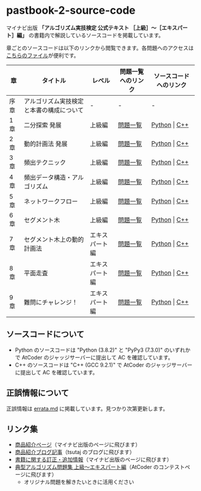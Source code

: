 # pastbook-2-source-code

マイナビ出版 **「アルゴリズム実技検定 公式テキスト ［上級］〜［エキスパート］編」** の書籍内で解説しているソースコードを掲載しています。

章ごとのソースコードは以下のリンクから閲覧できます。各問題へのアクセスは[こちらのファイル](https://github.com/tsutaj/pastbook-2-source-code/blob/main/problems.md)が便利です。

|章|タイトル|レベル|問題一覧へのリンク|ソースコードへのリンク|
|---|---|---|---|---|
|序章|アルゴリズム実技検定と本書の構成について|-|-|-|
|1 章|二分探索 発展|上級編|[問題一覧](https://github.com/tsutaj/pastbook-2-source-code/blob/main/problems.md#%E7%AC%AC1%E7%AB%A0-%E4%BA%8C%E5%88%86%E6%8E%A2%E7%B4%A2-%E7%99%BA%E5%B1%95)|[Python](https://github.com/tsutaj/pastbook-2-source-code/tree/main/python/chapter1) \| [C++](https://github.com/tsutaj/pastbook-2-source-code/tree/main/cpp/chapter1)|
|2 章|動的計画法 発展|上級編|[問題一覧](https://github.com/tsutaj/pastbook-2-source-code/blob/main/problems.md#%E7%AC%AC2%E7%AB%A0-%E5%8B%95%E7%9A%84%E8%A8%88%E7%94%BB%E6%B3%95-%E7%99%BA%E5%B1%95)|[Python](https://github.com/tsutaj/pastbook-2-source-code/tree/main/python/chapter2) \| [C++](https://github.com/tsutaj/pastbook-2-source-code/tree/main/cpp/chapter2)|
|3 章|頻出テクニック|上級編|[問題一覧](https://github.com/tsutaj/pastbook-2-source-code/blob/main/problems.md#%E7%AC%AC3%E7%AB%A0-%E9%A0%BB%E5%87%BA%E3%83%86%E3%82%AF%E3%83%8B%E3%83%83%E3%82%AF)|[Python](https://github.com/tsutaj/pastbook-2-source-code/tree/main/python/chapter3) \| [C++](https://github.com/tsutaj/pastbook-2-source-code/tree/main/cpp/chapter3)|
|4 章|頻出データ構造・アルゴリズム|上級編|[問題一覧](https://github.com/tsutaj/pastbook-2-source-code/blob/main/problems.md#%E7%AC%AC4%E7%AB%A0-%E9%A0%BB%E5%87%BA%E3%83%87%E3%83%BC%E3%82%BF%E6%A7%8B%E9%80%A0%E3%82%A2%E3%83%AB%E3%82%B4%E3%83%AA%E3%82%BA%E3%83%A0)|[Python](https://github.com/tsutaj/pastbook-2-source-code/tree/main/python/chapter4) \| [C++](https://github.com/tsutaj/pastbook-2-source-code/tree/main/cpp/chapter4)|
|5 章|ネットワークフロー|上級編|[問題一覧](https://github.com/tsutaj/pastbook-2-source-code/blob/main/problems.md#%E7%AC%AC5%E7%AB%A0-%E3%83%8D%E3%83%83%E3%83%88%E3%83%AF%E3%83%BC%E3%82%AF%E3%83%95%E3%83%AD%E3%83%BC)|[Python](https://github.com/tsutaj/pastbook-2-source-code/tree/main/python/chapter5) \| [C++](https://github.com/tsutaj/pastbook-2-source-code/tree/main/cpp/chapter5)|
|6 章|セグメント木|上級編|[問題一覧](https://github.com/tsutaj/pastbook-2-source-code/blob/main/problems.md#%E7%AC%AC6%E7%AB%A0-%E3%82%BB%E3%82%B0%E3%83%A1%E3%83%B3%E3%83%88%E6%9C%A8)|[Python](https://github.com/tsutaj/pastbook-2-source-code/tree/main/python/chapter6) \| [C++](https://github.com/tsutaj/pastbook-2-source-code/tree/main/cpp/chapter6)|
|7 章|セグメント木上の動的計画法|エキスパート編|[問題一覧](https://github.com/tsutaj/pastbook-2-source-code/blob/main/problems.md#%E7%AC%AC7%E7%AB%A0-%E3%82%BB%E3%82%B0%E3%83%A1%E3%83%B3%E3%83%88%E6%9C%A8%E4%B8%8A%E3%81%AE%E5%8B%95%E7%9A%84%E8%A8%88%E7%94%BB%E6%B3%95)|[Python](https://github.com/tsutaj/pastbook-2-source-code/tree/main/python/chapter7) \| [C++](https://github.com/tsutaj/pastbook-2-source-code/tree/main/cpp/chapter7)|
|8 章|平面走査|エキスパート編|[問題一覧](https://github.com/tsutaj/pastbook-2-source-code/blob/main/problems.md#%E7%AC%AC8%E7%AB%A0-%E5%B9%B3%E9%9D%A2%E8%B5%B0%E6%9F%BB)|[Python](https://github.com/tsutaj/pastbook-2-source-code/tree/main/python/chapter8) \| [C++](https://github.com/tsutaj/pastbook-2-source-code/tree/main/cpp/chapter8)|
|9 章|難問にチャレンジ！|エキスパート編|[問題一覧](https://github.com/tsutaj/pastbook-2-source-code/blob/main/problems.md#%E7%AC%AC9%E7%AB%A0-%E9%9B%A3%E5%95%8F%E3%81%AB%E3%83%81%E3%83%A3%E3%83%AC%E3%83%B3%E3%82%B8)|[Python](https://github.com/tsutaj/pastbook-2-source-code/tree/main/python/chapter9) \| [C++](https://github.com/tsutaj/pastbook-2-source-code/tree/main/cpp/chapter9)|

## ソースコードについて

- Python のソースコードは "Python (3.8.2)" と "PyPy3 (7.3.0)" のいずれかで AtCoder のジャッジサーバーに提出して AC を確認しています。
- C++ のソースコードは "C++ (GCC 9.2.1)" で AtCoder のジャッジサーバーに提出して AC を確認しています。

## 正誤情報について

正誤情報は [errata.md](https://github.com/tsutaj/pastbook-2-source-code/blob/main/errata.md) に掲載しています。見つかり次第更新します。

## リンク集

- [商品紹介ページ](https://book.mynavi.jp/ec/products/detail/id=135840)（マイナビ出版のページに飛びます）
- [商品紹介ブログ記事](https://tsutaj.hatenablog.com/entry/2023/03/16/180000)（tsutaj のブログに飛びます）
- [書籍に関する訂正・追加情報](https://book.mynavi.jp/supportsite/detail/9784839979492past2.html)（マイナビ出版のページに飛びます）
- [典型アルゴリズム問題集 上級〜エキスパート編](https://atcoder.jp/contests/pastbook2022)（AtCoder のコンテストページに飛びます）
  - オリジナル問題を解きたいときに活用ください
